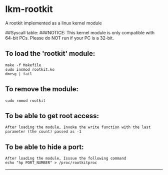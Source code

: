 # lkm-rootkit
A rootkit implemented as a linux kernel module

##Syscall table:
###NOTICE:
This kernel module is only compatible with 64-bit PCs.
Please do NOT run if your PC is a 32-bit.



To load the 'rootkit' module:
--------------------------------
    make -f Makefile
    sudo insmod rootkit.ko
    dmesg | tail



To remove the module:
---------------------
    sudo rmmod rootkit

To be able to get root access:
------------------------------
	After loading the module, Invoke the write function with the last
	parameter (the count) passed as -1

To be able to hide a port:
------------------------------
	After loading the module, Isssue the following command
	echo "hp PORT_NUMBER" > /proc/rootkitproc

-----------------------------------------------------------------------------

